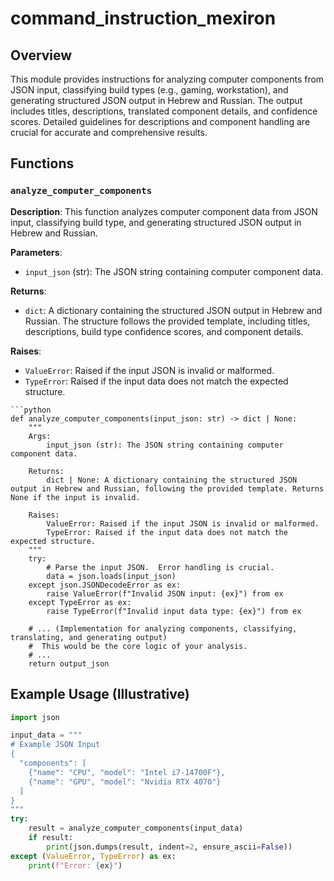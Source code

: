 # command_instruction_mexiron

## Overview

This module provides instructions for analyzing computer components from JSON input, classifying build types (e.g., gaming, workstation), and generating structured JSON output in Hebrew and Russian.  The output includes titles, descriptions, translated component details, and confidence scores.  Detailed guidelines for descriptions and component handling are crucial for accurate and comprehensive results.


## Functions

### `analyze_computer_components`

**Description**: This function analyzes computer component data from JSON input, classifying build type, and generating structured JSON output in Hebrew and Russian.

**Parameters**:

- `input_json` (str): The JSON string containing computer component data.


**Returns**:

- `dict`: A dictionary containing the structured JSON output in Hebrew and Russian.  The structure follows the provided template, including titles, descriptions, build type confidence scores, and component details.

**Raises**:

- `ValueError`: Raised if the input JSON is invalid or malformed.
- `TypeError`: Raised if the input data does not match the expected structure.


```
```python
def analyze_computer_components(input_json: str) -> dict | None:
    """
    Args:
        input_json (str): The JSON string containing computer component data.

    Returns:
        dict | None: A dictionary containing the structured JSON output in Hebrew and Russian, following the provided template. Returns None if the input is invalid.

    Raises:
        ValueError: Raised if the input JSON is invalid or malformed.
        TypeError: Raised if the input data does not match the expected structure.
    """
    try:
        # Parse the input JSON.  Error handling is crucial.
        data = json.loads(input_json)
    except json.JSONDecodeError as ex:
        raise ValueError(f"Invalid JSON input: {ex}") from ex
    except TypeError as ex:
        raise TypeError(f"Invalid input data type: {ex}") from ex

    # ... (Implementation for analyzing components, classifying, translating, and generating output)
    #  This would be the core logic of your analysis.
    # ...
    return output_json

```


##  Example Usage (Illustrative)

```python
import json

input_data = """
# Example JSON Input
{
  "components": [
    {"name": "CPU", "model": "Intel i7-14700F"},
    {"name": "GPU", "model": "Nvidia RTX 4070"}
  ]
}
"""
try:
    result = analyze_computer_components(input_data)
    if result:
        print(json.dumps(result, indent=2, ensure_ascii=False))
except (ValueError, TypeError) as ex:
    print(f"Error: {ex}")

```


```
```